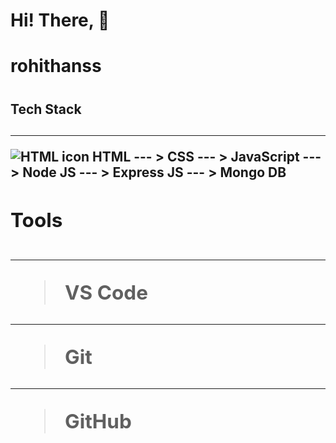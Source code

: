 # Hi! There, 💭

# <h1> rohithanss <h1/>


<h2>Tech Stack<h2/>

---
> <picture>
  <img src="https://cdn-icons-png.flaticon.com/512/732/732212.png" alt="HTML icon"/>
  <picture/>HTML
---
> CSS
---
> JavaScript
---
> Node JS
---
> Express JS
---
> Mongo DB

<h2>Tools<h2/>

--- 
> VS Code
---
>Git
---
>GitHub
